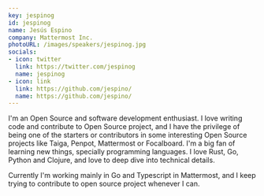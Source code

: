 ```yaml
---
key: jespinog
id: jespinog
name: Jesús Espino
company: Mattermost Inc.
photoURL: /images/speakers/jespinog.jpg
socials:
- icon: twitter
  link: https://twitter.com/jespinog
  name: jespinog
- icon: link
  link: https://github.com/jespino/
  name: https://github.com/jespino/
---
```

I'm an Open Source and software development enthusiast. I love writing code and contribute to Open Source project, and I have the privilege of being one of the starters or contributors in some interesting Open Source projects like Taiga, Penpot, Mattermost or Focalboard. I'm a big fan of learning new things, specially programming languages. I love Rust, Go, Python and Clojure, and love to deep dive into technical details.

Currently I'm working mainly in Go and Typescript in Mattermost, and I keep trying to contribute to open source project whenever I can.